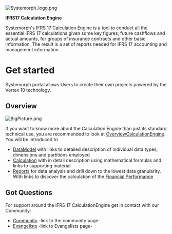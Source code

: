 ![Systemorph_logo.png](https://portal.systemorph.cloud/api/project/ifrs17ce/env/dev/file/download?path=Images/Systemorph_logo.png)


**IFRS17 Calculation Engine**

Systemorph's IFRS 17 Calculation Engine is a tool to conduct all the essential IFRS 17 calculations given some key figures, future cashflows and actual amounts, for groups of insurance contracts and other basic information. The result is a set of reports needed for IFRS 17 accounting and management information.

# Get started

Systemorph portal allows Users to create their own projects powered by the Vertex 10 technology. 

## Overview

![BigPicture.png](https://portal.systemorph.cloud/api/project/ifrs17ce/env/dev/file/download?path=Images/BigPicture.png)


If you want to know more about the Calculation Engine than just its standard technical use, you are recommended to look at [OverviewCalculationEngine](OverviewCalculationEngine). 
You will be introduced to
- [DataModel](./DataModel/DataStructure) with links to detailed description of individual data types, dimensions and partitions employed
- [Calculation](./Import/ImportScopeCalculation) with in detail description using mathematical formulas and links to supporting material
- [Reports](./Report/ReportScopes) for data analysis and drill down to the lowest data granularity. With links to discover the calculation of the [Financial Performance](./Report/ReportScopes#ifrs-17-financial-performance)


## Got Questions

For support around the IFRS 17 CalculationEngine get in contact with our Community:

- [Community]() -link to the community page- 
- [Evangelists]() -link to Evangelists page- 